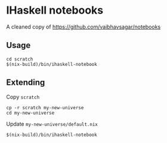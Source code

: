 # IHaskell notebooks

A cleaned copy of https://github.com/vaibhavsagar/notebooks

## Usage

```
cd scratch
$(nix-build)/bin/ihaskell-notebook
```

## Extending

Copy `scratch`
```
cp -r scratch my-new-universe
cd my-new-universe
```

Update `my-new-universe/default.nix`

```
$(nix-build)/bin/ihaskell-notebook
```
